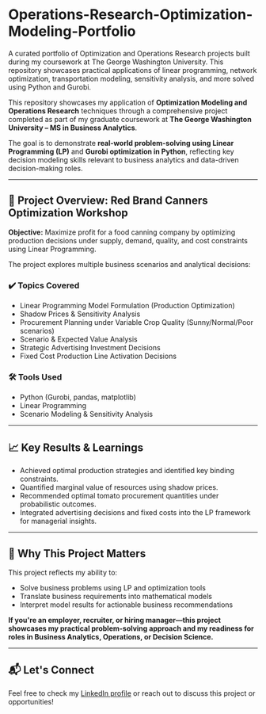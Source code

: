 # Operations-Research-Optimization-Modeling-Portfolio
A curated portfolio of Optimization and Operations Research projects built during my coursework at The George Washington University. This repository showcases practical applications of linear programming, network optimization, transportation modeling, sensitivity analysis, and more solved using Python and Gurobi.

This repository showcases my application of **Optimization Modeling and Operations Research** techniques through a comprehensive project completed as part of my graduate coursework at **The George Washington University – MS in Business Analytics**.

The goal is to demonstrate **real-world problem-solving using Linear Programming (LP)** and **Gurobi optimization in Python**, reflecting key decision modeling skills relevant to business analytics and data-driven decision-making roles.

---

## 📂 Project Overview: Red Brand Canners Optimization Workshop

**Objective:** Maximize profit for a food canning company by optimizing production decisions under supply, demand, quality, and cost constraints using Linear Programming.

The project explores multiple business scenarios and analytical decisions:

### ✔️ Topics Covered
- Linear Programming Model Formulation (Production Optimization)
- Shadow Prices & Sensitivity Analysis
- Procurement Planning under Variable Crop Quality (Sunny/Normal/Poor scenarios)
- Scenario & Expected Value Analysis
- Strategic Advertising Investment Decisions
- Fixed Cost Production Line Activation Decisions

### 🛠 Tools Used
- Python (Gurobi, pandas, matplotlib)
- Linear Programming
- Scenario Modeling & Sensitivity Analysis

---

## 📈 Key Results & Learnings
- Achieved optimal production strategies and identified key binding constraints.
- Quantified marginal value of resources using shadow prices.
- Recommended optimal tomato procurement quantities under probabilistic outcomes.
- Integrated advertising decisions and fixed costs into the LP framework for managerial insights.

---

## 💼 Why This Project Matters
This project reflects my ability to:
- Solve business problems using LP and optimization tools
- Translate business requirements into mathematical models
- Interpret model results for actionable business recommendations

**If you're an employer, recruiter, or hiring manager—this project showcases my practical problem-solving approach and my readiness for roles in Business Analytics, Operations, or Decision Science.**

---

## 📬 Let's Connect
Feel free to check my [LinkedIn profile]((https://www.linkedin.com/in/gokul-kumar-kesavan/)) or reach out to discuss this project or opportunities!

